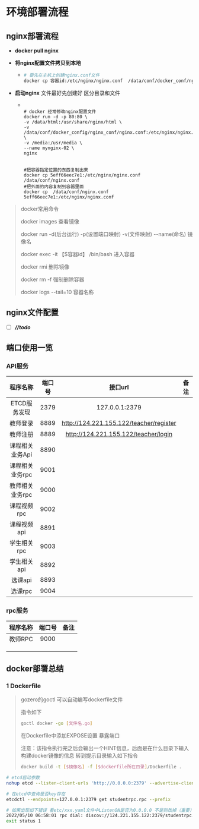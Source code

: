 # 环境部署流程

## nginx部署流程

- **docker pull nginx**

- **将nginx配置文件拷贝到本地**

  - ```bash
    # 要先在主机上创建nginx.conf文件
    docker cp 容器id:/etc/nginx/nginx.conf  /data/conf/docker_conf/nginx_conf/nginx.conf 
    ```

- **启动nginx** 文件最好先创建好 区分目录和文件

  - ```ba
    
    # docker 经常修改nginx配置文件
    docker run -d -p 80:80 \
    -v /data/html:/usr/share/nginx/html \
    -v /data/conf/docker_config/nginx_conf/nginx.conf:/etc/nginx/nginx.conf \
    -v /media:/usr/media \
    --name mynginx-02 \
    nginx
    
    
    #把容器指定位置的东西复制出来 
    docker cp 5eff66eec7e1:/etc/nginx/nginx.conf  /data/conf/nginx.conf
    #把外面的内容复制到容器里面
    docker cp  /data/conf/nginx.conf  5eff66eec7e1:/etc/nginx/nginx.conf
    ```

> docker常用命令
>
> docker images 查看镜像
>
> docker run -d(后台运行) -p(设置端口映射) -v(文件映射) --name(命名) 镜像名
>
> docker exec -it 【$容器id】 /bin/bash 进入容器
>
> docker rmi 删除镜像
>
> docker rm -f 强制删除容器
>
> docker logs --tail=10 容器名称

## nginx文件配置

- [ ] ***//todo***

  







## 端口使用一览

### API服务

|    程序名称     | 端口号 |                 接口url                 | 备注 |
| :-------------: | :----: | :-------------------------------------: | ---- |
|  ETCD服务发现   |  2379  |             127.0.0.1:2379              |      |
|    教师登录     |  8889  | http://124.221.155.122/teacher/register |      |
|    教师注册     |  8889  |  http://124.221.155.122/teacher/login   |      |
| 课程相关业务Api |  8890  |                                         |      |
| 课程相关业务rpc |  9001  |                                         |      |
| 教师相关业务rpc |  9000  |                                         |      |
|   课程视频rpc   |  9002  |                                         |      |
|   课程视频api   |  8891  |                                         |      |
|   学生相关rpc   |  9003  |                                         |      |
|   学生相关api   |  8892  |                                         |      |
|     选课api     |  8893  |                                         |      |
|     选课rpc     |  9004  |                                         |      |



### rpc服务    

| 程序名称 | 端口号 | 备注 |
| :------: | :----: | :--: |
| 教师RPC  |  9000  |      |
|          |        |      |
|          |        |      |
|          |        |      |

## docker部署总结

### 1 Dockerfile

> gozero的goctl 可以自动编写dockerfile文件
>
> 指令如下
>
> ```bash
> goctl docker -go [文件名.go]
> ```
>
> 在Dockerfile中添加EXPOSE设置 暴露端口
>
> 注意：该指令执行完之后会输出一个HINT信息，后面是在什么目录下输入构建docker镜像的信息
> 转到提示目录输入如下指令
>
> ```bash
> docker build -t [$镜像名] -f [$dockerfile所在目录]/Dockerfile .
> ```


```bash
# etcd启动参数
nohup etcd --listen-client-urls 'http://0.0.0.0:2379' --advertise-client-urls 'http://124.221.155.122:2379' &

# 在etcd中查询是否key存在
etcdctl --endpoints=127.0.0.1:2379 get studentrpc.rpc --prefix

# 如果出现如下错误 看etc/xxx.yaml文件中ListenON是否为0.0.0.0 不是则改掉（重要） 因为etcd给客户端发送了key对应地址为127.0.0.1 而服务端已在docker容器中，两个127.0.0.1所指向的宿主机并不相同
2022/05/10 06:58:01 rpc dial: discov://124.221.155.122:2379/studentrpc.rpc, error: context deadline exceeded, make sure rpc service "studentrpc.rpc" is already started
exit status 1
```
